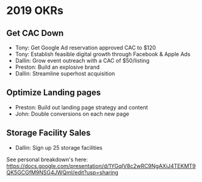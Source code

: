 <!-- TITLE: Goals -->
<!-- SUBTITLE: A quick summary of Goals -->

# 2019 OKRs
## Get CAC Down	
* 	Tony: Get Google Ad reservation approved CAC to $120
* 	Tony: Establish feasible digital growth through Facebook & Apple Ads
* 	Dallin: Grow event outreach with a CAC of $50/listing
* 	Preston: Build an explosive brand
* 	Dallin: Streamline superhost acquisition
## Optimize Landing pages	
* 	Preston: Build out landing page strategy and content
* 	John: Double conversions on each new page
## Storage Facility Sales	
* 	Dallin: Sign up 25 storage facilities

See personal breakdown's here: https://docs.google.com/presentation/d/1YGqIV8c2wRC9NgAXiJ4TEKMT9QK5GCGfM9NSG4JWQmI/edit?usp=sharing


